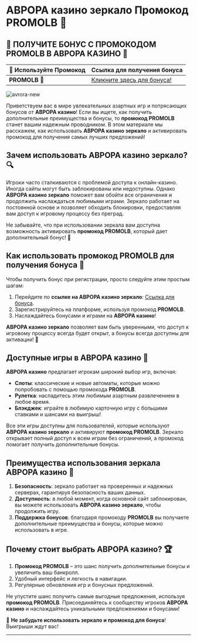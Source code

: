 # АВРОРА казино зеркало Промокод PROMOLB 🎰

## 🎉 ПОЛУЧИТЕ БОНУС С ПРОМОКОДОМ PROMOLB В АВРОРА КАЗИНО 🎉

| 📌 **Используйте Промокод** | **Ссылка для получения бонуса** | 
|----------------------------|----------------------------------|
| **PROMOLB** 🌟              | [Кликните здесь для бонуса!](https://10trafic-stat2.com/click/668546566bcc6313411604c7/6766/15114/subaccount?promocode=PROMOLB) |

![avrora-new](https://github.com/user-attachments/assets/02f19c39-5534-4774-8edf-a22672cd131d)

Приветствуем вас в мире увлекательных азартных игр и потрясающих бонусов от **АВРОРА казино**! Если вы ищете, как получить дополнительные преимущества и бонусы, то **промокод PROMOLB** станет вашим надежным проводником. В этом материале мы расскажем, как использовать **АВРОРА казино зеркало** и активировать промокод для получения самых лучших предложений!

## Зачем использовать АВРОРА казино зеркало? 🔍

Игроки часто сталкиваются с проблемой доступа к онлайн-казино. Иногда сайты могут быть заблокированы или недоступны. Однако **АВРОРА казино зеркало** поможет вам обойти все ограничения и продолжить наслаждаться любимыми играми. Зеркало работает на постоянной основе и позволяет обходить блокировки, предоставляя вам доступ к игровому процессу без преград.

Не забывайте, что при использовании зеркала вам доступна возможность активировать **промокод PROMOLB**, который дает дополнительный бонус! 🎉

## Как использовать промокод PROMOLB для получения бонуса 🎁

Чтобы получить бонус при регистрации, просто следуйте этим простым шагам:

1. Перейдите по **ссылке на АВРОРА казино зеркало**: [Ссылка для бонуса](https://10trafic-stat2.com/click/668546566bcc6313411604c7/6766/15114/subaccount?promocode=PROMOLB).
2. Зарегистрируйтесь на платформе, используя промокод **PROMOLB**.
3. Наслаждайтесь бонусами и играми на **АВРОРА казино**!

**АВРОРА казино зеркало** позволяет вам быть уверенными, что доступ к игровому процессу всегда будет открыт, а бонусы всегда доступны для активации! 🎰

## Доступные игры в АВРОРА казино 🎲

**АВРОРА казино** предлагает игрокам широкий выбор игр, включая:

- **Слоты**: классические и новые автоматы, которые можно попробовать с помощью промокода **PROMOLB**.
- **Рулетка**: насладитесь этим любимым азартным развлечением в любое время.
- **Блэкджек**: играйте в любимую карточную игру с большими ставками и шансами на выигрыш!

Все эти игры доступны для пользователей, которые используют **АВРОРА казино зеркало** и активируют **промокод PROMOLB**. Зеркало открывает полный доступ к всем играм без ограничений, а промокод помогает получить дополнительные бонусы.

## Преимущества использования зеркала АВРОРА казино 💎

1. **Безопасность**: зеркало работает на проверенных и надежных серверах, гарантируя безопасность ваших данных.
2. **Доступность**: в любой момент, когда основной сайт заблокирован, вы можете использовать **АВРОРА казино зеркало**, чтобы продолжить игру.
3. **Поддержка бонусов**: благодаря промокоду **PROMOLB** вы получаете дополнительные преимущества и бонусы, которые можно использовать в игре.

## Почему стоит выбрать АВРОРА казино? 🏆

1. **Промокод PROMOLB** – это шанс получить дополнительные бонусы и увеличить ваш банкролл.
2. Удобный интерфейс и легкость в навигации.
3. Регулярные обновления игр и бонусных предложений.

Не упустите шанс получить самые выгодные предложения, используя **промокод PROMOLB**. Присоединяйтесь к сообществу игроков **АВРОРА казино** и наслаждайтесь уникальными предложениями и бонусами!

🎰 **Не забудьте использовать зеркало и промокод для бонуса**! Выигрыши ждут вас!

---

